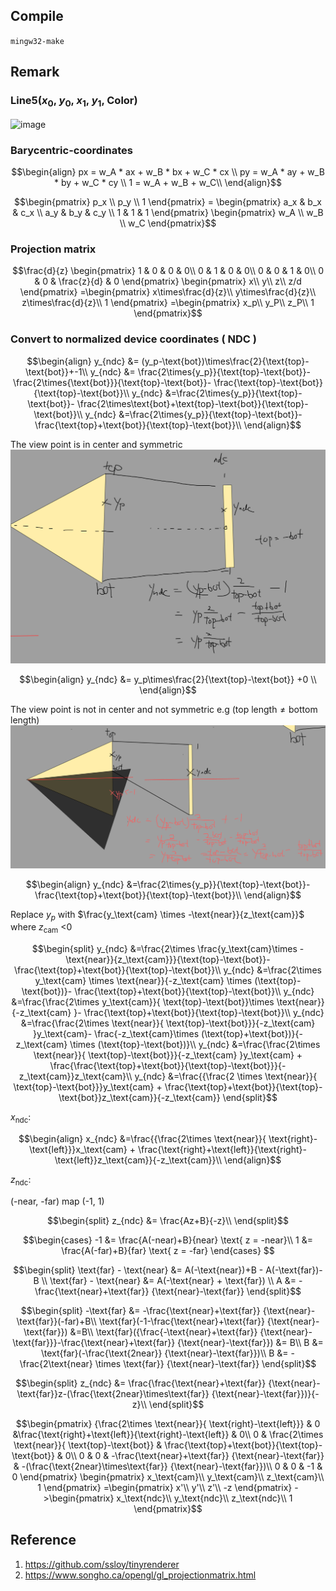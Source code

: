 
## Compile
```mingw32-make```



## Remark

### Line5($x_0$, $y_0$, $x_1$, $y_1$, Color)
 ![image](./public/Bresenham’s%20Line%20Drawing%20Algorithm.png)



### Barycentric-coordinates
```math
\begin{align}
    px = w_A * ax + w_B * bx + w_C * cx \\
    py = w_A * ay + w_B * by + w_C * cy \\
    1  = w_A + w_B + w_C\\
\end{align}
```

```math
\begin{pmatrix}
p_x \\
p_y \\
1
\end{pmatrix}
=
\begin{pmatrix}
a_x & b_x & c_x \\
a_y & b_y & c_y \\
1 & 1 & 1
\end{pmatrix}
\begin{pmatrix}
w_A \\
w_B \\
w_C
\end{pmatrix}
```

### Projection matrix

```math
\frac{d}{z}
\begin{pmatrix}
1 & 0   & 0   & 0\\
0   & 1 & 0   & 0\\
0   & 0   & 1 & 0\\
0   & 0   & \frac{z}{d}   & 0
\end{pmatrix}
\begin{pmatrix}
x\\
y\\
z\\
z/d  
\end{pmatrix}
=\begin{pmatrix}
x\times\frac{d}{z}\\
y\times\frac{d}{z}\\
z\times\frac{d}{z}\\
1 
\end{pmatrix}
=\begin{pmatrix}
x_p\\
y_P\\
z_P\\
1
\end{pmatrix}
```
### Convert to normalized device coordinates ( NDC )
```math
\begin{align}
y_{ndc} &= (y_p-\text{bot})\times\frac{2}{\text{top}-\text{bot}}+-1\\
y_{ndc} &= \frac{2\times{y_p}}{\text{top}-\text{bot}}-\frac{2\times{\text{bot}}}{\text{top}-\text{bot}}- \frac{\text{top}-\text{bot}}{\text{top}-\text{bot}}\\
y_{ndc} &=\frac{2\times{y_p}}{\text{top}-\text{bot}}- \frac{2\times\text{bot}+\text{top}-\text{bot}}{\text{top}-\text{bot}}\\
y_{ndc} &=\frac{2\times{y_p}}{\text{top}-\text{bot}}- \frac{\text{top}+\text{bot}}{\text{top}-\text{bot}}\\
\end{align}
```

The view point is in center and symmetric
![side view](./asset/sideViewNDC.png)
```math
\begin{align}
y_{ndc} &= y_p\times\frac{2}{\text{top}-\text{bot}} +0 \\
\end{align}
```
The view point is not in center and not symmetric e.g $(\text{top length} \not = \text{bottom length})$
![side view](./asset/asySideViewNDC.png)
```math
\begin{align}
y_{ndc} &=\frac{2\times{y_p}}{\text{top}-\text{bot}}- \frac{\text{top}+\text{bot}}{\text{top}-\text{bot}}\\
\end{align}
```

Replace $y_p$ with $\frac{y_\text{cam} \times -\text{near}}{z_\text{cam}}$ where $z_\text{cam}$ <0

```math
\begin{split}
y_{ndc} &=\frac{2\times \frac{y_\text{cam}\times -\text{near}}{z_\text{cam}}}{\text{top}-\text{bot}}- \frac{\text{top}+\text{bot}}{\text{top}-\text{bot}}\\
y_{ndc} &=\frac{2\times y_\text{cam} \times \text{near}}{-z_\text{cam} \times (\text{top}-\text{bot})}- \frac{\text{top}+\text{bot}}{\text{top}-\text{bot}}\\
y_{ndc} &=\frac{\frac{2\times y_\text{cam}}{ \text{top}-\text{bot}}\times \text{near}}{-z_\text{cam} }- \frac{\text{top}+\text{bot}}{\text{top}-\text{bot}}\\
y_{ndc} &=\frac{\frac{2\times \text{near}}{ \text{top}-\text{bot}}}{-z_\text{cam} }y_\text{cam}- \frac{-z_\text{cam}\times (\text{top}+\text{bot})}{-z_\text{cam} \times (\text{top}-\text{bot})}\\
y_{ndc} &=\frac{\frac{2\times \text{near}}{ \text{top}-\text{bot}}}{-z_\text{cam} }y_\text{cam} + \frac{\frac{\text{top}+\text{bot}}{\text{top}-\text{bot}}}{-z_\text{cam}}z_\text{cam}\\
y_{ndc} &=\frac{{\frac{2 \times \text{near}}{ \text{top}-\text{bot}}}y_\text{cam} + \frac{\text{top}+\text{bot}}{\text{top}-\text{bot}}z_\text{cam}}{-z_\text{cam}}
\end{split}
```

$x_\text{ndc}$:
```math
\begin{align}
x_{ndc} &=\frac{{\frac{2\times \text{near}}{ \text{right}-\text{left}}}x_\text{cam} + \frac{\text{right}+\text{left}}{\text{right}-\text{left}}z_\text{cam}}{-z_\text{cam}}\\
\end{align}
```

$z_\text{ndc}$:

(-near, -far) map (-1, 1)

```math
\begin{split}
z_{ndc} &= \frac{Az+B}{-z}\\
\end{split}
```
```math
\begin{cases}
-1 &= \frac{A(-near)+B}{near} \text{ z = -near}\\
1 &= \frac{A(-far)+B}{far} \text{ z = -far}
\end{cases} 
```
```math
\begin{split}
\text{far} - \text{near} &= A(-\text{near})+B - A(-\text{far})-B \\
\text{far} - \text{near} &= A(-\text{near} + \text{far}) \\
A &= -  \frac{\text{near}+\text{far}} {\text{near}-\text{far}}
\end{split}
```
```math
\begin{split}
-\text{far} &= -\frac{\text{near}+\text{far}} {\text{near}-\text{far}}(-far)+B\\
\text{far}(-1-\frac{\text{near}+\text{far}} {\text{near}-\text{far}}) &=B\\
\text{far}({\frac{-\text{near}+\text{far}} {\text{near}-\text{far}}}-\frac{\text{near}+\text{far}} {\text{near}-\text{far}}) &= B\\
B &= \text{far}(-\frac{\text{2near}} {\text{near}-\text{far}})\\
B &= -\frac{2\text{near} \times \text{far}} {\text{near}-\text{far}}
\end{split}
```
```math
\begin{split}
z_{ndc} &= \frac{\frac{\text{near}+\text{far}} {\text{near}-\text{far}}z-(\frac{\text{2near}\times\text{far}} {\text{near}-\text{far}})}{-z}\\
\end{split}
```

```math
\begin{pmatrix}
{\frac{2\times \text{near}}{ \text{right}-\text{left}}} & 0   &\frac{\text{right}+\text{left}}{\text{right}-\text{left}}  & 0\\
0   & \frac{2\times \text{near}}{ \text{top}-\text{bot}} & \frac{\text{top}+\text{bot}}{\text{top}-\text{bot}}   & 0\\
0   & 0   & -\frac{\text{near}+\text{far}} {\text{near}-\text{far}} & -(\frac{\text{2near}\times\text{far}} {\text{near}-\text{far}})\\
0   & 0   & -1   & 0
\end{pmatrix}
\begin{pmatrix}
x_\text{cam}\\
y_\text{cam}\\
z_\text{cam}\\
1
\end{pmatrix}
=\begin{pmatrix}
x'\\
y'\\
z'\\
-z
\end{pmatrix}
->\begin{pmatrix}
x_\text{ndc}\\
y_\text{ndc}\\
z_\text{ndc}\\
1
\end{pmatrix}
```

## Reference
1. https://github.com/ssloy/tinyrenderer 
2. https://www.songho.ca/opengl/gl_projectionmatrix.html